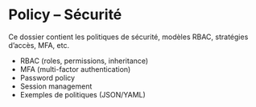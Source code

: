 # Policy – Sécurité

Ce dossier contient les politiques de sécurité, modèles RBAC, stratégies d’accès, MFA, etc.

- RBAC (roles, permissions, inheritance)
- MFA (multi-factor authentication)
- Password policy
- Session management
- Exemples de politiques (JSON/YAML)
